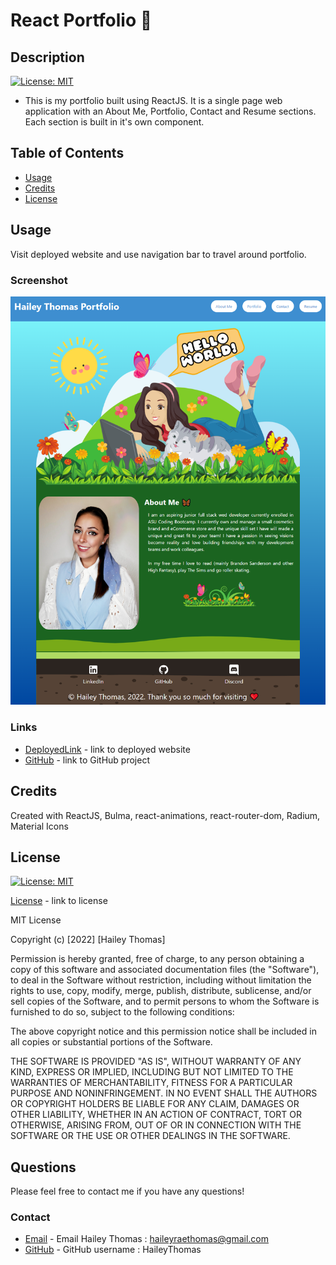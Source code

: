# React Portfolio 🦋

## Description

[![License: MIT](https://img.shields.io/badge/License-MIT-yellow.svg)](https://opensource.org/licenses/MIT)

- This is my portfolio built using ReactJS. It is a single page web application with an About Me, Portfolio, Contact and Resume sections. Each section is built in it's own component.

## Table of Contents

- [Usage](#usage)
- [Credits](#credits)
- [License](#license)

## Usage

Visit deployed website and use navigation bar to travel around portfolio.

### Screenshot

![Screenshot](./src/assets/screenshot.png)

### Links

- [DeployedLink](https://haileythomas.github.io/react-portfolio/) - link to deployed website
- [GitHub](https://github.com/HaileyThomas/react-portfolio) - link to GitHub project

## Credits

Created with ReactJS, Bulma, react-animations, react-router-dom, Radium, Material Icons

## License

[![License: MIT](https://img.shields.io/badge/License-MIT-yellow.svg)](https://opensource.org/licenses/MIT)

[License](https://opensource.org/licenses/MIT) - link to license

MIT License

Copyright (c) [2022] [Hailey Thomas]

Permission is hereby granted, free of charge, to any person obtaining a copy
of this software and associated documentation files (the "Software"), to deal
in the Software without restriction, including without limitation the rights
to use, copy, modify, merge, publish, distribute, sublicense, and/or sell
copies of the Software, and to permit persons to whom the Software is
furnished to do so, subject to the following conditions:

The above copyright notice and this permission notice shall be included in all
copies or substantial portions of the Software.

THE SOFTWARE IS PROVIDED "AS IS", WITHOUT WARRANTY OF ANY KIND, EXPRESS OR
IMPLIED, INCLUDING BUT NOT LIMITED TO THE WARRANTIES OF MERCHANTABILITY,
FITNESS FOR A PARTICULAR PURPOSE AND NONINFRINGEMENT. IN NO EVENT SHALL THE
AUTHORS OR COPYRIGHT HOLDERS BE LIABLE FOR ANY CLAIM, DAMAGES OR OTHER
LIABILITY, WHETHER IN AN ACTION OF CONTRACT, TORT OR OTHERWISE, ARISING FROM,
OUT OF OR IN CONNECTION WITH THE SOFTWARE OR THE USE OR OTHER DEALINGS IN THE
SOFTWARE.

## Questions

Please feel free to contact me if you have any questions!

### Contact

- [Email](mailto:haileyraethomas@gmail.com) - Email Hailey Thomas : haileyraethomas@gmail.com
- [GitHub](https://github.com/HaileyThomas) - GitHub username : HaileyThomas
